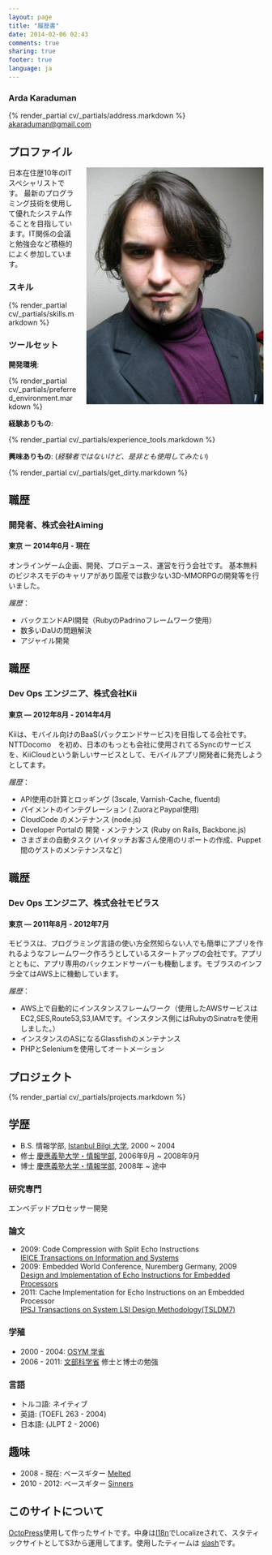 ```yaml
---
layout: page
title: "履歴書"
date: 2014-02-06 02:43
comments: true
sharing: true
footer: true
language: ja
---
```


### Arda Karaduman
{% render_partial cv/_partials/address.markdown %}
akaraduman@gmail.com


## プロファイル
<div style="float: right; margin-left: 20px" ><img src="/images/arda.jpg" width="350" /></div>
日本在住歴10年のITスペシャリストです。
最新のプログラミング技術を使用して優れたシステム作ることを目指しています。IT関係の会議と勉強会など積極的によく参加しています。

### スキル
{% render_partial cv/_partials/skills.markdown %}

### ツールセット

__開発環境__:

{% render_partial cv/_partials/preferred_environment.markdown %}

__経験ありもの__:

{% render_partial cv/_partials/experience_tools.markdown %}

__興味ありもの__: (_経験者ではないけど、是非とも使用してみたい_)

{% render_partial cv/_partials/get_dirty.markdown %}

## 職歴

### 開発者、株式会社Aiming
#### 東京 ー 2014年6月 - 現在

オンラインゲーム企画、開発、プロデュース、運営を行う会社です。
基本無料のビジネスモデのキャリアがあり国産では数少ない3D-MMORPGの開発等を行いました。

_履歴_：

* バックエンドAPI開発（RubyのPadrinoフレームワーク使用）
* 数多いDaUの問題解決
* アジャイル開発

## 職歴

### Dev Ops エンジニア、株式会社Kii
#### 東京 — 2012年8月 - 2014年4月

Kiiは、モバイル向けのBaaS(バックエンドサービス)を目指してる会社です。NTTDocomo　を初め、日本のもっとも会社に使用されてるSyncのサービスを、KiiCloudという新しいサービスとして、モバイルアプリ開発者に発売しようとしてます。

_履歴_：

* API使用の計算とロッギング (3scale, Varnish-Cache, fluentd)
* パイメントのインテグレーション ( ZuoraとPaypal使用)
* CloudCode のメンテナンス (node.js)
* Developer Portalの 開発・メンテナンス (Ruby on Rails, Backbone.js)
* さまざまの自動タスク (ハイタッチお客さん使用のリポートの作成、Puppet間のゲストのメンテナンスなど)

## 職歴

### Dev Ops エンジニア、株式会社モビラス
#### 東京 — 2011年8月 - 2012年7月

モビラスは、プログラミング言語の使い方全然知らない人でも簡単にアプリを作れるようなフレームワーク作ろうとしているスタートアップの会社です。アプリとともに、アプリ専用のバックエンドサーバーも機動します。モブラスのインフラ全てはAWS上に機動しています。

_履歴_：

* AWS上で自動的にインスタンスフレームワーク（使用したAWSサービスはEC2,SES,Route53,S3,IAMです。インスタンス側にはRubyのSinatraを使用しました。）
* インスタンスのASになるGlassfishのメンテナンス
* PHPとSeleniumを使用してオートメーション

## プロジェクト

{% render_partial cv/_partials/projects.markdown %}

## 学歴

- B.S.    情報学部, [Istanbul Bilgi 大学](http://www.bilgi.edu.tr/en/), 2000 ~ 2004
- 修士    [慶應義塾大学・情報学部](http://www.st.keio.ac.jp/english/departments/faculty/facu_info.html), 2006年9月 ~ 2008年9月
- 博士   [慶應義塾大学・情報学部](http://www.st.keio.ac.jp/english/departments/faculty/facu_info.html), 2008年 ~ 途中

### 研究専門

エンベデッドプロセッサー開発

### 論文

- 2009: Code Compression with Split Echo Instructions  
        [IEICE Transactions on Information and Systems](http://i-scover.ieice.org/iscover/page/ARTICLE-96644B27-9315-8C09-0BB2-E40E1425441F)
- 2009: Embedded World Conference, Nuremberg Germany, 2009  
        [Design and Implementation of Echo Instructions for Embedded Processors](http://www.bvents.com/event/144441-embedded-world-nuremberg-agenda)
- 2011: Cache Implementation for Echo Instructions on an Embedded Processor  
        [IPSJ Transactions on System LSI Design Methodology(TSLDM7)](https://www.jstage.jst.go.jp/article/ipsjtsldm/4/0/4_0_222/_article)

### 学殖

- 2000 - 2004: [OSYM 学省](http://www.bilgi.edu.tr/en/student-life/general-secretariat-coordination-unit/scholarships/)
- 2006 - 2011: [文部科学省](http://en.wikipedia.org/wiki/Monbukagakusho_Scholarship) 修士と博士の勉強

### 言語

- トルコ語: ネイティブ
- 英語: (TOEFL 263 - 2004)
- 日本語: (JLPT 2 - 2006)

## 趣味
- 2008 - 現在: ベースギター [Melted](http://melted.bandcamp.com/track/yamanote)
- 2010 - 2012: ベースギター [Sinners](http://www.sorchaandthesinners.com/home)

## このサイトについて

[OctoPress](http://octopress.org/)使用して作ったサイトです。中身は[I18n](https://github.com/svenfuchs/i18n)でLocalizeされて、スタティックサイトとしてS3から運用してます。使用したティームは [slash](http://tommy351.github.io/Octopress-Theme-Slash/)です。
